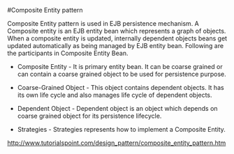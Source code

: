 #Composite Entity pattern

Composite Entity pattern is used in EJB persistence mechanism. A Composite entity is an EJB entity bean which represents a graph of objects. When a composite entity is updated, internally dependent objects beans get updated automatically as being managed by EJB entity bean. Following are the participants in Composite Entity Bean.

- Composite Entity - It is primary entity bean. It can be coarse grained or can contain a coarse grained object to be used for persistence purpose.

- Coarse-Grained Object - This object contains dependent objects. It has its own life cycle and also manages life cycle of dependent objects.

- Dependent Object - Dependent object is an object which depends on coarse grained object for its persistence lifecycle.

- Strategies - Strategies represents how to implement a Composite Entity.

http://www.tutorialspoint.com/design_pattern/composite_entity_pattern.htm